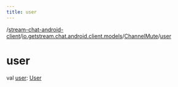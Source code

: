 ```yaml
---
title: user
---
```

/[stream-chat-android-client](../../index.md)/[io.getstream.chat.android.client.models](../index.md)/[ChannelMute](index.md)/[user](user.md)  
  
  
  
# user  
val [user](user.md): [User](../User/index.md)
